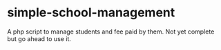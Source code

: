 # simple-school-management
A php script to manage students and fee paid by them. Not yet complete but go ahead to use it. 
